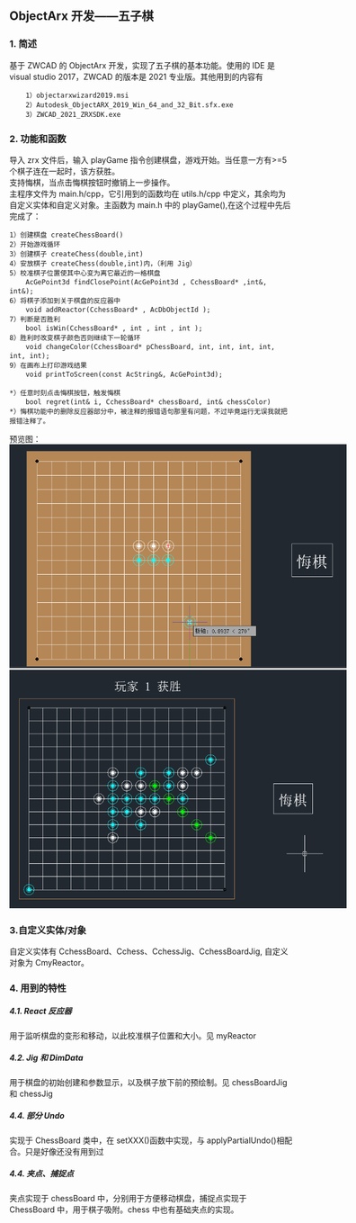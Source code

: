 ## ObjectArx 开发——五子棋

### 1. 简述

基于 ZWCAD 的 ObjectArx 开发，实现了五子棋的基本功能。使用的 IDE 是 visual studio 2017，ZWCAD 的版本是 2021 专业版。其他用到的内容有

```
    1）objectarxwizard2019.msi
    2）Autodesk_ObjectARX_2019_Win_64_and_32_Bit.sfx.exe
    3）ZWCAD_2021_ZRXSDK.exe
```

### 2. 功能和函数

导入 zrx 文件后，输入 playGame 指令创建棋盘，游戏开始。当任意一方有>=5 个棋子连在一起时，该方获胜。<br>
支持悔棋，当点击悔棋按钮时撤销上一步操作。<br>
主程序文件为 main.h/cpp，它引用到的函数均在 utils.h/cpp 中定义，其余均为自定义实体和自定义对象。主函数为 main.h 中的 playGame(),在这个过程中先后完成了：

```
1）创建棋盘 createChessBoard()
2）开始游戏循环
3）创建棋子 createChess(double,int)
4）安放棋子 createChess(double,int)内，（利用 Jig）
5）校准棋子位置使其中心变为离它最近的一格棋盘
    AcGePoint3d findClosePoint(AcGePoint3d , CchessBoard* ,int&, int&);
6）将棋子添加到关于棋盘的反应器中
    void addReactor(CchessBoard* , AcDbObjectId );
7）判断是否胜利
    bool isWin(CchessBoard* , int , int , int );
8）胜利时改变棋子颜色否则继续下一轮循环
    void changeColor(CchessBoard* pChessBoard, int, int, int, int, int, int);
9）在画布上打印游戏结果
    void printToScreen(const AcString&, AcGePoint3d);

*）任意时刻点击悔棋按钮，触发悔棋
    bool regret(int& i, CchessBoard* chessBoard, int& chessColor)
*）悔棋功能中的删除反应器部分中，被注释的报错语句那里有问题，不过毕竟运行无误我就把报错注释了。

```

预览图：<br>
<img src="./imgs/preview-1.png" alt="运行中" style="max-width:600px; height:auto;">
<img src="./imgs/preview-2.png" alt="一方获胜" style="max-width:600px; height:auto;">

### 3.自定义实体/对象

自定义实体有 CchessBoard、Cchess、CchessJig、CchessBoardJig, 自定义对象为 CmyReactor。

### 4. 用到的特性

##### 4.1. React 反应器

用于监听棋盘的变形和移动，以此校准棋子位置和大小。见 myReactor

##### 4.2. Jig 和 DimData

用于棋盘的初始创建和参数显示，以及棋子放下前的预绘制。见 chessBoardJig 和 chessJig

##### 4.4. 部分 Undo

实现于 ChessBoard 类中，在 setXXX()函数中实现，与 applyPartialUndo()相配合。只是好像还没有用到过

##### 4.4. 夹点、捕捉点

夹点实现于 chessBoard 中，分别用于方便移动棋盘，捕捉点实现于 ChessBoard 中，用于棋子吸附。chess 中也有基础夹点的实现。
